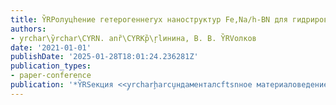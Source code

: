 ```yaml
---
title: Y̏RPолуцhение гетерогеннеryх наноструктур Fe,Na/h-BN для гидрирования y̧rcharḩarCYRO2
authors:
- y̧rchar\y̏rchar\CYRN. anȑ\CYRKр̏\ŗlинина, В. В. Y̏RVолков
date: '2021-01-01'
publishDate: '2025-01-28T18:01:24.236281Z'
publication_types:
- paper-conference
publication: '*Y̏RSекция <<y̧rcharḩarcu̧ндаменталсftsnное материаловедение и наноматериалеry>>*'
---
```

